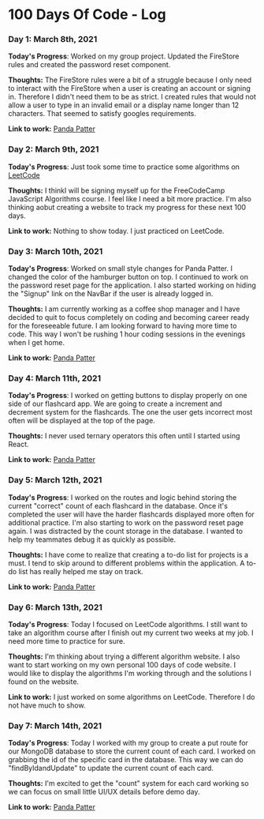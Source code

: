 # 100 Days Of Code - Log

### Day 1: March 8th, 2021


**Today's Progress**: Worked on my group project. Updated the FireStore rules and created the password reset component. 

**Thoughts:** The FireStore rules were a bit of a struggle because I only need to interact with the FireStore when a user is creating an account or signing in. Therefore I didn't need them to be as strict. I created rules that would not allow a user to type in an invalid email or a display name longer than 12 characters. That seemed to satisfy googles requirements. 

**Link to work:** [Panda Patter](https://github.com/Jessica264365/PandaPatter/tree/jessica-branch)

### Day 2: March 9th, 2021


**Today's Progress**: Just took some time to practice some algorithms on [LeetCode](https://leetcode.com/) 

**Thoughts:** I thinkI will be signing myself up for the FreeCodeCamp JavaScript Algorithms course. I feel like I need a bit more practice. I'm also thinking aobut creating a website to track my progress for these next 100 days. 

**Link to work:** Nothing to show today. I just practiced on LeetCode.

### Day 3: March 10th, 2021


**Today's Progress**: Worked on small style changes for Panda Patter. I changed the color of the hamburger button on top. I continued to work on the password reset page for the application. I also started working on hiding the "Signup" link on the NavBar if the user is already logged in. 

**Thoughts:** I am currently working as a coffee shop manager and I have decided to quit to focus completely on coding and becoming career ready for the foreseeable future. I am looking forward to having more time to code. This way I won't be rushing 1 hour coding sessions in the evenings when I get home. 

**Link to work:** [Panda Patter](https://github.com/Jessica264365/PandaPatter/tree/jessica-branch)

### Day 4: March 11th, 2021


**Today's Progress**: I worked on getting buttons to display properly on one side of our flashcard app. We are going to create a increment and decrement system for the flashcards. The one the user gets incorrect most often will be displayed at the top of the page. 

**Thoughts:** I never used ternary operators this often until I started using React. 

**Link to work:** [Panda Patter](https://github.com/Jessica264365/PandaPatter/tree/jessica-branch)

### Day 5: March 12th, 2021


**Today's Progress**: I worked on the routes and logic behind storing the current "correct" count of each flashcard in the database. Once it's completed the user will have the harder flashcards displayed more often for additional practice. I'm also starting to work on the password reset page again. I was distracted by the count storage in the database. I wanted to help my teammates debug it as quickly as possible. 

**Thoughts:** I have come to realize that creating a to-do list for projects is a must. I tend to skip around to different problems within the application. A to-do list has really helped me stay on track. 

**Link to work:** [Panda Patter](https://github.com/Jessica264365/PandaPatter/tree/jessica-branch)

### Day 6: March 13th, 2021


**Today's Progress**: Today I focused on LeetCode algorithms. I still want to take an algorithm course after I finish out my current two weeks at my job. I need more time to practice for sure. 

**Thoughts:** I'm thinking about trying a different algorithm website. I also want to start working on my own personal 100 days of code website. I would like to display the algorithms I'm working through and the solutions I found on the website.  

**Link to work:** I just worked on some algorithms on LeetCode. Therefore I do not have much to show. 

### Day 7: March 14th, 2021


**Today's Progress**: Today I worked with my group to create a put route for our MongoDB database to store the current count of each card. I worked on grabbing the id of the specific card in the database. This way we can do "findByIdandUpdate" to update the current count of each card. 

**Thoughts:** I'm excited to get the "count" system for each card working so we can focus on small little UI/UX details before demo day.  

**Link to work:** [Panda Patter](https://github.com/Jessica264365/PandaPatter/tree/jessica-branch)




